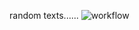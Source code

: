 random texts......
![workflow](https://github.com/Kaung-K-H/lab2/actions/workflows/main.yml/badge.svg)